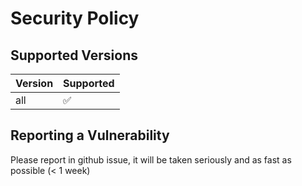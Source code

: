 # Security Policy

## Supported Versions

| Version  | Supported          |
| -------- | ------------------ |
| all      | :white_check_mark: |

## Reporting a Vulnerability

Please report in github issue, it will be taken seriously and as fast as possible (< 1 week)
